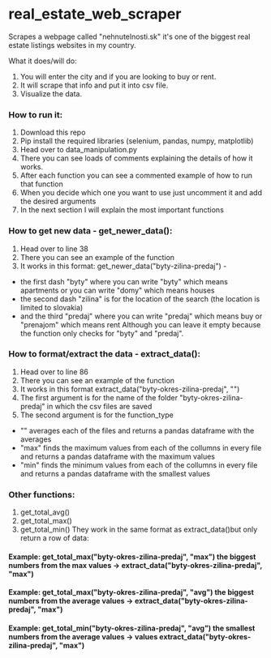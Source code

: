 # real_estate_web_scraper
Scrapes a webpage called "nehnutelnosti.sk" it's one of the biggest real estate listings websites in my country.

What it does/will do:
1. You will enter the city and if you are looking to buy or rent.
2. It will scrape that info and put it into csv file.
3. Visualize the data.


### How to run it:
1. Download this repo
2. Pip install the required libraries (selenium, pandas, numpy, matplotlib)
3. Head over to data_manipulation.py
4. There you can see loads of comments explaining the details of how it works.
5. After each function you can see a commented example of how to run that function
6. When you decide which one you want to use just uncomment it and add the desired arguments
7. In the next section I will explain the most important functions

### How to get new data - get_newer_data():
1. Head over to line 38
2. There you can see an example of the function
3. It works in this format: get_newer_data("byty-zilina-predaj") -
- the first dash "byty" where you can write "byty" which means apartments or you can write "domy" which means houses
- the second dash "zilina" is for the location of the search (the location is limited to slovakia)
- and the third "predaj" where you can write "predaj" which means buy or "prenajom" which means rent
Although you can leave it empty because the function only checks for "byty" and "predaj".

### How to format/extract the data - extract_data():
1. Head over to line 86
2. There you can see an example of the function
3. It works in this format extract_data("byty-okres-zilina-predaj", "")
4. The first argument is for the name of the folder "byty-okres-zilina-predaj" in which the csv files are saved
5. The second argument is for the function_type
- "" averages each of the files and returns a pandas dataframe with the averages
- "max" finds the maximum values from each of the collumns in every file and returns a pandas dataframe with the maximum values
- "min" finds the minimum values from each of the collumns in every file and returns a pandas dataframe with the smallest values

### Other functions:
1. get_total_avg()
2. get_total_max()
3. get_total_min()
They work in the same format as extract_data()but only return a row of data:
#### Example: get_total_max("byty-okres-zilina-predaj", "max") the biggest numbers from the max values -> extract_data("byty-okres-zilina-predaj", "max")
#### Example: get_total_max("byty-okres-zilina-predaj", "avg") the biggest numbers from the average values -> extract_data("byty-okres-zilina-predaj", "max")
#### Example: get_total_min("byty-okres-zilina-predaj", "avg") the smallest numbers from the average values -> values extract_data("byty-okres-zilina-predaj", "max")
